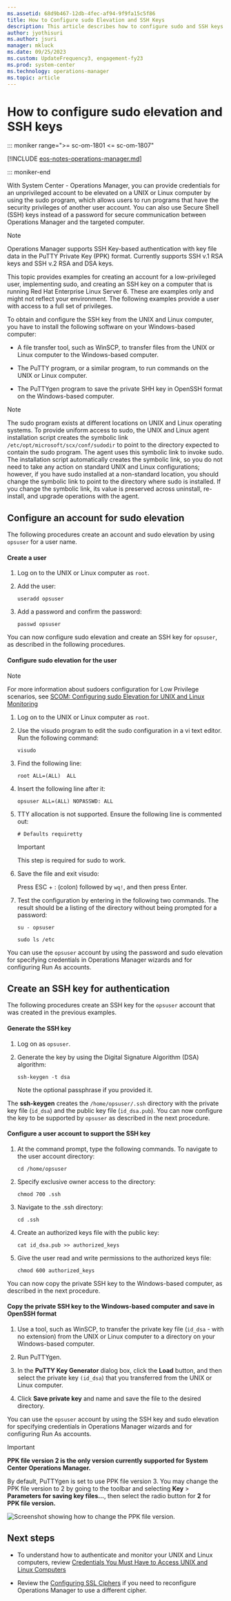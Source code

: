 ```yaml
---
ms.assetid: 68d9b467-12db-4fec-af94-9f9fa15c5f86
title: How to Configure sudo Elevation and SSH Keys
description: This article describes how to configure sudo and SSH keys for an unprivileged account and secure communication with Operations Manager.
author: jyothisuri
ms.author: jsuri
manager: mkluck
ms.date: 09/25/2023
ms.custom: UpdateFrequency3, engagement-fy23
ms.prod: system-center
ms.technology: operations-manager
ms.topic: article
---
```


# How to configure sudo elevation and SSH keys

::: moniker range=">= sc-om-1801 <= sc-om-1807"

[!INCLUDE [eos-notes-operations-manager.md](../includes/eos-notes-operations-manager.md)]

::: moniker-end

With System Center - Operations Manager, you can provide credentials for an unprivileged account to be elevated on a UNIX or Linux computer by using the sudo program, which allows users to run programs that have the security privileges of another user account. You can also use Secure Shell (SSH) keys instead of a password for secure communication between Operations Manager and the targeted computer.  

>[!NOTE]
> Operations Manager supports SSH Key-based authentication with key file data in the PuTTY Private Key (PPK) format. Currently supports SSH v.1 RSA keys and SSH v.2 RSA and DSA keys.

This topic provides examples for creating an account for a low-privileged user, implementing sudo, and creating an SSH key on a computer that is running Red Hat Enterprise Linux Server 6. These are examples only and might not reflect your environment. The following examples provide a user with access to a full set of privileges.  

To obtain and configure the SSH key from the UNIX and Linux computer, you have to install the following software on your Windows-based computer:  

-   A file transfer tool, such as WinSCP, to transfer files from the UNIX or Linux computer to the Windows-based computer.  

-   The PuTTY program, or a similar program, to run commands on the UNIX or Linux computer.  

-   The PuTTYgen program to save the private SHH key in OpenSSH format on the Windows-based computer.  

> [!NOTE]  
> The sudo program exists at different locations on UNIX and Linux operating systems. To provide uniform access to sudo, the UNIX and Linux agent installation script creates the symbolic link `/etc/opt/microsoft/scx/conf/sudodir` to point to the directory expected to contain the sudo program. The agent uses this symbolic link to invoke sudo. The installation script automatically creates the symbolic link, so you do not need to take any action on standard UNIX and Linux configurations; however, if you have sudo installed at a non-standard location, you should change the symbolic link to point to the directory where sudo is installed. If you change the symbolic link, its value is preserved across uninstall, re-install, and upgrade operations with the agent.  

## Configure an account for sudo elevation

The following procedures create an account and sudo elevation by using `opsuser` for a user name.  

#### Create a user

1.  Log on to the UNIX or Linux computer as `root`.  

2.  Add the user:  

    `useradd opsuser`  

3.  Add a password and confirm the password:  

    `passwd opsuser`  

You can now configure sudo elevation and create an SSH key for `opsuser`, as described in the following procedures.  

#### Configure sudo elevation for the user

> [!NOTE]
> For more information about sudoers configuration for Low Privilege scenarios, see [SCOM: Configuring sudo Elevation for UNIX and Linux Monitoring](https://social.technet.microsoft.com/wiki/contents/articles/7375.scom-configuring-sudo-elevation-for-unix-and-linux-monitoring.aspx)

1.  Log on to the UNIX or Linux computer as `root`.  

2.  Use the visudo program to edit the sudo configuration in a vi text editor. Run the following command:  

    `visudo`  

3.  Find the following line:  

    `root ALL=(ALL)  ALL`  

4.  Insert the following line after it:  

    `opsuser ALL=(ALL) NOPASSWD: ALL`  

5.  TTY allocation is not supported. Ensure the following line is commented out:  

    `# Defaults requiretty`  

    > [!IMPORTANT]  
    > This step is required for sudo to work.  

6.  Save the file and exit visudo:  

    Press ESC \+ : \(colon\) followed by `wq!`, and then press Enter.  

7.  Test the configuration by entering in the following two commands. The result should be a listing of the directory without being prompted for a password:  

    `su - opsuser`  

    `sudo ls /etc`  

You can use the `opsuser` account by using the password and sudo elevation for specifying credentials in Operations Manager wizards and for configuring Run As accounts.  

## Create an SSH key for authentication  

The following procedures create an SSH key for the `opsuser` account that was created in the previous examples.  

#### Generate the SSH key  

1.  Log on as `opsuser`.  

2.  Generate the key by using the Digital Signature Algorithm \(DSA\) algorithm:  

    `ssh-keygen -t dsa`  

    Note the optional passphrase if you provided it.  

The **ssh-keygen** creates the `/home/opsuser/.ssh` directory with the private key file (`id_dsa`) and the public key file (`id_dsa.pub`). You can now configure the key to be supported by `opsuser` as described in the next procedure.  

#### Configure a user account to support the SSH key  

1.  At the command prompt, type the following commands. To navigate to the user account directory:  

    `cd /home/opsuser`  

2.  Specify exclusive owner access to the directory:  

    `chmod 700 .ssh`  

3.  Navigate to the .ssh directory:  

    `cd .ssh`  

4.  Create an authorized keys file with the public key:  

    `cat id_dsa.pub >> authorized_keys`  

5.  Give the user read and write permissions to the authorized keys file:  

    `chmod 600 authorized_keys`  

You can now copy the private SSH key to the Windows\-based computer, as described in the next procedure.  

#### Copy the private SSH key to the Windows\-based computer and save in OpenSSH format

1.  Use a tool, such as WinSCP, to transfer the private key file (`id_dsa` - with no extension) from the UNIX or Linux computer to a directory on your Windows-based computer.  

2.  Run PuTTYgen.  

3.  In the **PuTTY Key Generator** dialog box, click the **Load** button, and then select the private key `(id_dsa`) that you transferred from the UNIX or Linux computer.  

4.  Click **Save private key** and name and save the file to the desired directory.  

You can use the `opsuser` account by using the SSH key and sudo elevation for specifying credentials in Operations Manager wizards and for configuring Run As accounts.  

> [!Important]
> **PPK file version 2 is the only version currently supported for System Center Operations Manager.**
>
> By default, PuTTYgen is set to use PPK file version 3. You may change the PPK file version to 2 by going to the toolbar and selecting **Key** > **Parameters for saving key files...**, then select the radio button for **2** for **PPK file version.**
>
> ![Screenshot showing how to change the PPK file version.](media/manage-security-create-crossplat-sudo-sshkeys/image.png)

## Next steps

- To understand how to authenticate and monitor your UNIX and Linux computers, review [Credentials You Must Have to Access UNIX and Linux Computers](plan-security-crossplat-credentials.md)  

- Review the [Configuring SSL Ciphers](manage-security-crossplat-config-sslcipher.md) if you need to reconfigure Operations Manager to use a different cipher.   


